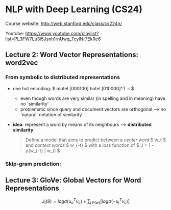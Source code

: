 # NLP with Deep Learning (CS24)
Course website: http://web.stanford.edu/class/cs224n/

Youtube: https://www.youtube.com/playlist?list=PL3FW7Lu3i5Jsnh1rnUwq_TcylNr7EkRe6

## Lecture 2: Word Vector Representations: word2vec

### From symbolic to distributed representations

* one hot encoding: $ motel [000100] hotel [010000]^T = $
  * even though words are very similar (in spelling and in meaning) have no 'similarity'
  * problematic since query and document vectors are orthogonal --> no 'natural' notation of similarity
  
* **idea**: represent a word by means of its neighbours --> **distributed similarity**
  > Define a model that aims to predict between a *center word* $ w_t $ and *context words* $ w_{-t} $
  > with a loss function of $ J = 1 - p(w_{-t} | w_t) $
  
### Skip-gram prediction:



## Lecture 3: GloVe: Global Vectors for Word Representations

$$ J_t (\theta) = log \sigma (u_o^T v_c) + \sum_{j ~ P(w)} [log \sigma(-u_j^T v_c)] $$
